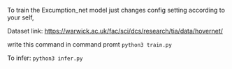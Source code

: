 To train the Excumption_net model just changes config setting according to your self,

Dataset link: https://warwick.ac.uk/fac/sci/dcs/research/tia/data/hovernet/

write this command in command promt 
`python3 train.py`

To infer:
`python3 infer.py`
